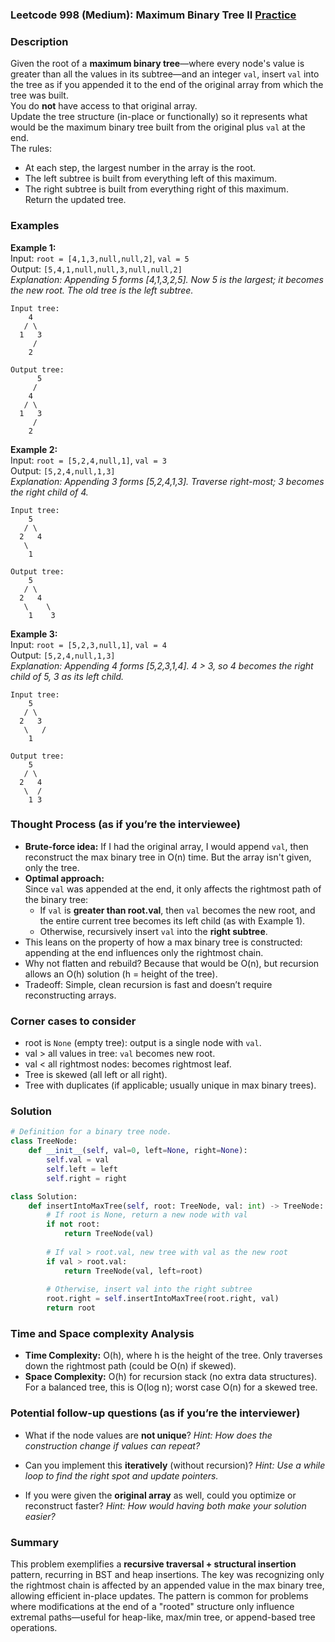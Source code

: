 ### Leetcode 998 (Medium): Maximum Binary Tree II [Practice](https://leetcode.com/problems/maximum-binary-tree-ii)

### Description  
Given the root of a **maximum binary tree**—where every node's value is greater than all the values in its subtree—and an integer `val`, insert `val` into the tree as if you appended it to the end of the original array from which the tree was built.  
You do **not** have access to that original array.  
Update the tree structure (in-place or functionally) so it represents what would be the maximum binary tree built from the original plus `val` at the end.  
The rules:  
- At each step, the largest number in the array is the root.
- The left subtree is built from everything left of this maximum.
- The right subtree is built from everything right of this maximum.  
Return the updated tree.

### Examples  

**Example 1:**  
Input: `root = [4,1,3,null,null,2]`, `val = 5`  
Output: `[5,4,1,null,null,3,null,null,2]`  
*Explanation: Appending 5 forms [4,1,3,2,5]. Now 5 is the largest; it becomes the new root. The old tree is the left subtree.*

```
Input tree:
    4
   / \
  1   3
     /
    2

Output tree:
      5
     /
    4
   / \
  1   3
     /
    2
```

**Example 2:**  
Input: `root = [5,2,4,null,1]`, `val = 3`  
Output: `[5,2,4,null,1,3]`  
*Explanation: Appending 3 forms [5,2,4,1,3]. Traverse right-most; 3 becomes the right child of 4.*

```
Input tree:
    5
   / \
  2   4
   \
    1

Output tree:
    5
   / \
  2   4
   \    \
    1    3
```

**Example 3:**  
Input: `root = [5,2,3,null,1]`, `val = 4`  
Output: `[5,2,4,null,1,3]`  
*Explanation: Appending 4 forms [5,2,3,1,4]. 4 > 3, so 4 becomes the right child of 5, 3 as its left child.*

```
Input tree:
    5
   / \
  2   3
   \   /
    1

Output tree:
    5
   / \
  2   4
   \  /
    1 3
```

### Thought Process (as if you’re the interviewee)  

- **Brute-force idea:** If I had the original array, I would append `val`, then reconstruct the max binary tree in O(n) time. But the array isn't given, only the tree.
- **Optimal approach:**  
  Since `val` was appended at the end, it only affects the rightmost path of the binary tree:
  - If `val` is **greater than root.val**, then `val` becomes the new root, and the entire current tree becomes its left child (as with Example 1).
  - Otherwise, recursively insert `val` into the **right subtree**.
- This leans on the property of how a max binary tree is constructed: appending at the end influences only the rightmost chain.
- Why not flatten and rebuild? Because that would be O(n), but recursion allows an O(h) solution (h = height of the tree).
- Tradeoff: Simple, clean recursion is fast and doesn’t require reconstructing arrays.

### Corner cases to consider  
- root is `None` (empty tree): output is a single node with `val`.
- val > all values in tree: `val` becomes new root.
- val < all rightmost nodes: becomes rightmost leaf.
- Tree is skewed (all left or all right).
- Tree with duplicates (if applicable; usually unique in max binary trees).

### Solution

```python
# Definition for a binary tree node.
class TreeNode:
    def __init__(self, val=0, left=None, right=None):
        self.val = val
        self.left = left
        self.right = right

class Solution:
    def insertIntoMaxTree(self, root: TreeNode, val: int) -> TreeNode:
        # If root is None, return a new node with val
        if not root:
            return TreeNode(val)
        
        # If val > root.val, new tree with val as the new root
        if val > root.val:
            return TreeNode(val, left=root)
        
        # Otherwise, insert val into the right subtree
        root.right = self.insertIntoMaxTree(root.right, val)
        return root
```

### Time and Space complexity Analysis  

- **Time Complexity:** O(h), where h is the height of the tree. Only traverses down the rightmost path (could be O(n) if skewed).
- **Space Complexity:** O(h) for recursion stack (no extra data structures). For a balanced tree, this is O(log n); worst case O(n) for a skewed tree.

### Potential follow-up questions (as if you’re the interviewer)  

- What if the node values are **not unique**?
  *Hint: How does the construction change if values can repeat?*

- Can you implement this **iteratively** (without recursion)?
  *Hint: Use a while loop to find the right spot and update pointers.*

- If you were given the **original array** as well, could you optimize or reconstruct faster?
  *Hint: How would having both make your solution easier?*

### Summary
This problem exemplifies a **recursive traversal + structural insertion** pattern, recurring in BST and heap insertions. The key was recognizing only the rightmost chain is affected by an appended value in the max binary tree, allowing efficient in-place updates. The pattern is common for problems where modifications at the end of a "rooted" structure only influence extremal paths—useful for heap-like, max/min tree, or append-based tree operations.